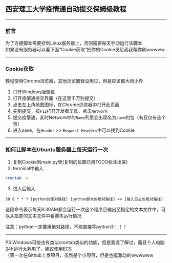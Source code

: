 ## 西安理工大学疫情通自动提交保姆级教程
___
### 前言
为了方便脚本需要挂到Linux服务器上，否则需要每天手动运行该脚本  
如果没有服务器可以看下面“Cookie获取”把你的Cookie发给我我帮你刷wwwww
___
### Cookie获取
教程使用Chrome浏览器，其他浏览器我没用过，但是应该都大同小异

1. 打开Windows版微信
2. 打开疫情通提交界面（在这里千万别提交）
3. 点击左上角地图图标，在Chrome浏览器中打开此页面
4. 先别提交，按`F12`打开开发者工具，点击`Network`
5. 提交疫情通，此时Network中的`Name`列里会出现名为`save`的包（有且仅有这个包）
6. 进入save，在`Header` >> `Request Headers`中可以找到Cookie
___
### 如何让脚本在Ubuntu服务器上每天运行一次
1. 复制Cookie到main.py里(复制的位置已用TODO标注出来)
2. terminal中输入
```BASH
crontab -e
```
3. 进入后输入
```
30 8 * * * [python的绝对路径] [python脚本的绝对路径] >> [输入日志的绝对路径]
```

这段命令表示每天8:30AM都会运行一次这个程序且输出至指定的文本文件中，可以从指定的文本文件中看脚本运行情况

注意：python一定要用绝对路径，不能直接写python3！！！
___  
PS:Windows可能也有类似crontab类似的功能，但是我没了解过，而且个人电脑24h运行太耗电了，建议使用ECS  
（第一次在Github上发项目，虽然是个小项目，但是也挺激动的wwwwww
